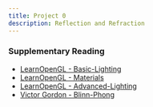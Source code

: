 ```yaml
---
title: Project 0
description: Reflection and Refraction
---
```



### Supplementary Reading

*   [LearnOpenGL - Basic-Lighting][]
*   [LearnOpenGL - Materials][]
*   [LearnOpenGL - Advanced-Lighting][]
*   [Victor Gordon - Blinn-Phong][]


[development environment]: environment.html
[blinn-phong]: https://en.wikipedia.org/wiki/Blinn%E2%80%93Phong_reflection_model
[LearnOpenGL - Basic-Lighting]: https://learnopengl.com/Lighting/Basic-Lighting
[LearnOpenGL - Materials]: https://learnopengl.com/Lighting/Materials
[LearnOpenGL - Advanced-Lighting]: https://learnopengl.com/Advanced-Lighting/Advanced-Lighting
[material properties]: http://devernay.free.fr/cours/opengl/materials.html
[Victor Gordon - Blinn-Phong]: https://youtu.be/-NSBP5q8nNE?si=T6BVsnmdvjJ1pQKN